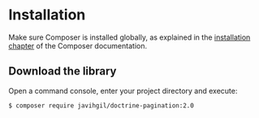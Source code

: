 # Installation

Make sure Composer is installed globally, as explained in the
[installation chapter](https://getcomposer.org/doc/00-intro.md)
of the Composer documentation.

## Download the library

Open a command console, enter your project directory and execute:

```bash
$ composer require javihgil/doctrine-pagination:2.0
```

